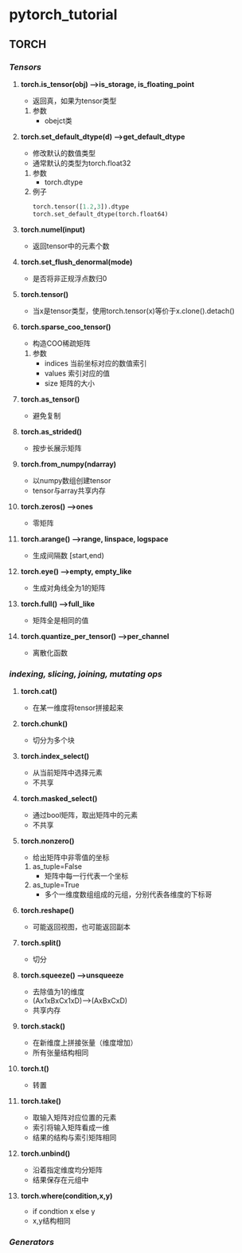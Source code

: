 # pytorch_tutorial
## TORCH
### *Tensors*
1. **torch.is_tensor(obj) -->is_storage, is_floating_point**
    - 返回真，如果为tensor类型
    1. 参数
        - obejct类  
 
2. **torch.set_default_dtype(d) -->get_default_dtype**
    - 修改默认的数值类型
    - 通常默认的类型为torch.float32
    1. 参数
        - torch.dtype
    2. 例子
        ```python
        torch.tensor([1.2,3]).dtype
        torch.set_default_dtype(torch.float64)
        ```
 
3. **torch.numel(input)**
    - 返回tensor中的元素个数
 
4. **torch.set_flush_denormal(mode)**
    - 是否将非正规浮点数归0
 
5. **torch.tensor()**
    - 当x是tensor类型，使用torch.tensor(x)等价于x.clone().detach()
   
6. **torch.sparse_coo_tensor()**
    - 构造COO稀疏矩阵
    1. 参数
        - indices 当前坐标对应的数值索引
        - values 索引对应的值
        - size 矩阵的大小
        
7. **torch.as_tensor()**
    - 避免复制
   
8. **torch.as_strided()**
    - 按步长展示矩阵
    
9. **torch.from_numpy(ndarray)**
    - 以numpy数组创建tensor
    - tensor与array共享内存
   
10. **torch.zeros() -->ones**
    - 零矩阵
    
11. **torch.arange() -->range, linspace, logspace**
    - 生成间隔数 \[start,end)

12. **torch.eye() -->empty, empty_like**
    - 生成对角线全为1的矩阵

13. **torch.full() -->full_like**
    - 矩阵全是相同的值

14. **torch.quantize_per_tensor() -->per_channel**
    - 离散化函数

### *indexing, slicing, joining, mutating ops*
1. **torch.cat()**
    - 在某一维度将tensor拼接起来
 
2. **torch.chunk()**
    - 切分为多个块
   
3. **torch.index_select()**
    - 从当前矩阵中选择元素
    - 不共享
   
4. **torch.masked_select()**
    - 通过bool矩阵，取出矩阵中的元素
    - 不共享

5. **torch.nonzero()**
    - 给出矩阵中非零值的坐标
    1. as_tuple=False
        - 矩阵中每一行代表一个坐标
    2. as_tuple=True
        - 多个一维度数组组成的元组，分别代表各维度的下标哥

6. **torch.reshape()**
    - 可能返回视图，也可能返回副本
    
7. **torch.split()**
    - 切分
 
8. **torch.squeeze() -->unsqueeze**
    - 去除值为1的维度
    - (Ax1xBxCx1xD)-->(AxBxCxD)
    - 共享内存
    
9. **torch.stack()**
    - 在新维度上拼接张量（维度增加）
    - 所有张量结构相同
    
10. **torch.t()**
    - 转置

11. **torch.take()**
    - 取输入矩阵对应位置的元素
    - 索引将输入矩阵看成一维
    - 结果的结构与索引矩阵相同
    
12. **torch.unbind()**
    - 沿着指定维度均分矩阵
    - 结果保存在元组中
    
13. **torch.where(condition,x,y)**
    - if condtion x else y
    - x,y结构相同
     
### *Generators*
    




















